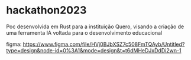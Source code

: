 # hackathon2023
 Poc desenvolvida em Rust para a instituição Quero, visando a criação de uma ferramenta IA voltada para o desenvolvimento educacional 




figma: https://www.figma.com/file/HVj0BJbXSZ7c508FmTQAyb/Untitled?type=design&node-id=0%3A1&mode=design&t=t6dMHeDJxDdDi2wn-1
